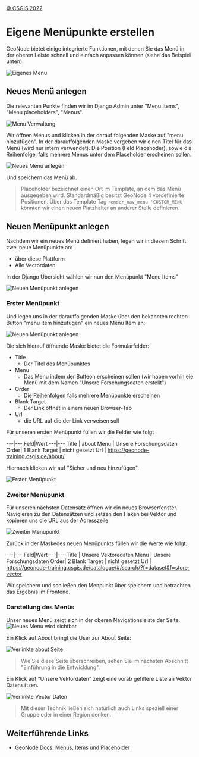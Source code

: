 <!-- the Menu -->
<link rel="stylesheet" media="all" href="../styles.css" />
<div id="logo"><a href="https://csgis.de">© CSGIS 2022</a></div>
<div id="menu"></div>
<div id="jumpMenu"></div>
<script src="../menu.js"></script>
<script src="../jumpmenu.js"></script>
<!-- the Menu -->


# Eigene Menüpunkte erstellen

GeoNode bietet einige integrierte Funktionen, mit denen Sie das Menü in der oberen Leiste schnell und einfach anpassen können (siehe das Beispiel unten).

![Eigenes Menu](images/admin-panel-menus-0000.png)

##  Neues Menü anlegen

Die relevanten Punkte finden wir im Django Admin unter "Menu Items", "Menu placeholders", "Menus".

![Menu Verwaltung](images/django_menu_links.jpeg)

Wir öffnen Menus und klicken in der darauf folgenden Maske auf "menu hinzufügen".
In der darauffolgenden Maske vergeben wir einen Titel für das Menü (wird nur intern verwendet).
Die Position (Feld Placehoder), sowie die Reihenfolge, falls mehrere Menus unter dem Placeholder erscheinen sollen.


![Neues Menu anlegen](images/django_new_menu.jpeg)

Und speichern das Menü ab.

> Placeholder bezeichnet einen Ort im Template, an dem das Menü ausgegeben wird. Standardmäßig besitzt GeoNode 4 vordefinierte Positionen. Über das Template Tag `render_nav_menu 'CUSTOM_MENU'` könnten wir einen neuen Platzhalter an anderer Stelle definieren.


## Neuen Menüpunkt anlegen

Nachdem wir ein neues Menü definiert haben, legen wir in diesem Schritt zwei neue Menüpunkte an:

- über diese Plattform
- Alle Vectordaten

In der Django Übersicht wählen wir nun den Menüpunkt "Menu Items"

![Neuen Menüpunkt anlegen](images/django_menu_items.jpeg)

### Erster Menüpunkt

Und legen uns in der darauffolgenden Maske über den bekannten rechten Button "menu item hinzufügen" ein neues Menu Item an:

![Neuen Menüpunkt anlegen](images/django_new_menu_item.jpeg)

Die sich hierauf öffnende Maske bietet die Formularfelder:

- Title
  - Der Titel des Menüpunktes
- Menu
  - Das Menu indem der Butteon erscheinen sollen (wir haben vorhin eie Menü mit dem Namen "Unsere Forschungsdaten erstellt")
- Order
  - Die Reihenfolgen falls mehrere Menüpunkte erscheinen
- Blank Target
  - Der Link öffnet in einem neuen Browser-Tab
- Url
  - die URL auf die der Link verweisen soll

Für unseren ersten Menüpunkt füllen wir die Felder wie folgt

---|---
Feld|Wert
---|---
Title | about
Menu | Unsere Forschungsdaten
Order| 1
Blank Target |  nicht gesetzt
Url | https://geonode-training.csgis.de/about/

Hiernach klicken wir auf "Sicher und neu hinzufügen".

![Erster Menüpunkt](images/django_menu_item1.jpeg)

### Zweiter Menüpunkt

Für unseren nächsten Datensatz öffnen wir ein neues Browserfenster. Navigieren zu den Datensätzen und setzen den Haken bei Vektor und kopieren uns die URL aus der Adresszeile:

![Zweiter Menüpunkt](images/vektor_url.jpeg)

Zurück in der Maskedes neuen Menüpunkts füllen wir die Werte wie folgt:

---|---
Feld|Wert
---|---
Title | Unsere Vektoredaten
Menu | Unsere Forschungsdaten
Order| 2
Blank Target | nicht gesetzt
Url | https://geonode-training.csgis.de/catalogue/#/search/?f=dataset&f=store-vector

Wir speichern und schließen den Menpunkt über speichern und betrachten das Ergebnis im Frontend.

### Darstellung des Menüs

Unser neues Menü zeigt sich in der oberen Navigationsleiste der Seite.
![Neues Menu wird sichtbar](images/fe_new_menu.jpeg)

Ein Klick auf About bringt die User zur About Seite:

![Verlinkte about Seite](images/about.jpeg)

> Wie Sie diese Seite überschreiben, sehen Sie im nächsten Abschnitt "Einführung in die Entwicklung".

Ein Klick auf "Unsere Vektordaten" zeigt eine vorab gefiltere Liste an Vektor Datensätzen.

![Verlinkte Vector Daten](images/vector_only.jpeg)

> Mit dieser Technik ließen sich natürlich auch Links speziell einer Gruppe oder in einer Region denken.

## Weiterführende Links

- [GeoNode Docs: Menus, Items und Placeholder](https://docs.geonode.org/en/master/admin/admin_panel/index.html#menus-items-and-placeholders)